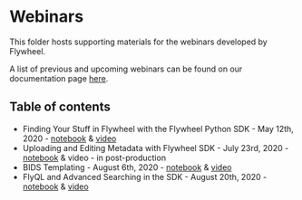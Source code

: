 # Webinars

This folder hosts supporting materials for the webinars developed by Flywheel.
 
A list of previous and upcoming webinars can be found on our documentation page 
[here](https://docs.flywheel.io/hc/en-us/articles/360044852353-Upcoming-webinars).

## Table of contents

* Finding Your Stuff in Flywheel with the Flywheel Python SDK - May 12th, 2020 -
[notebook](https://gitlab.com/flywheel-io/public/flywheel-tutorials/-/blob/master/webinars/finding_things_in_fw/finding_things_in_fw_notebook.ipynb) & [video](https://www.youtube.com/watch?time_continue=166&v=qji1uLmu7iU&feature=emb_logo)
* Uploading and Editing Metadata with Flywheel SDK - July 23rd, 2020 -
[notebook](https://gitlab.com/flywheel-io/public/flywheel-tutorials/-/blob/master/webinars/upload_data_modify_metadata_w_fw/upload-data-modify-metadata-notebook.ipynb) & video - in post-production
* BIDS Templating - August 6th, 2020 -
[notebook](https://gitlab.com/flywheel-io/public/flywheel-tutorials/-/blob/master/webinars/bids-templates-webinar/bids-templating.ipynb) & [video](https://www.youtube.com/watch?v=01eOSc__ltE&feature=emb_logo)
* FlyQL and Advanced Searching in the SDK - August 20th, 2020 -
[notebook](https://gitlab.com/flywheel-io/public/flywheel-tutorials/-/blob/master/webinars/flyql_and_site_stats/flyql_webinar-upload.ipynb) & [video](https://www.youtube.com/watch?v=9y8fRJw0cNE&feature=emb_logo)
